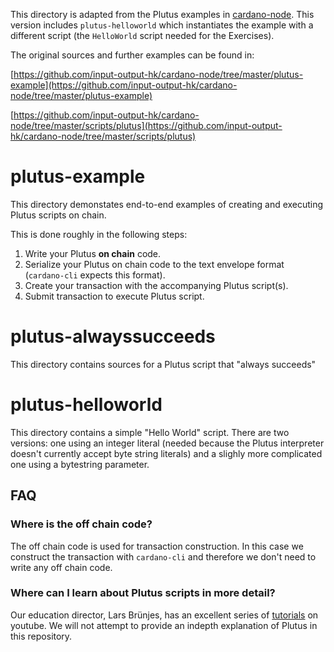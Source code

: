 This directory is adapted from the Plutus examples in [cardano-node](https://github.com/input-output-hk/cardano-node).  This version includes `plutus-helloworld` which instantiates the example with a different script (the `HelloWorld` script needed for the Exercises).

The original sources and further examples can be found in:

[https://github.com/input-output-hk/cardano-node/tree/master/plutus-example](https://github.com/input-output-hk/cardano-node/tree/master/plutus-example)

[https://github.com/input-output-hk/cardano-node/tree/master/scripts/plutus](https://github.com/input-output-hk/cardano-node/tree/master/scripts/plutus)


# plutus-example

This directory demonstates end-to-end examples of creating and executing Plutus scripts on chain.

This is done roughly in the following steps:

1. Write your Plutus **on chain** code.
2. Serialize your Plutus on chain code to the text envelope format (`cardano-cli` expects this format).
3. Create your transaction with the accompanying Plutus script(s).
4. Submit transaction to execute Plutus script.

# plutus-alwayssucceeds

This directory contains sources for a Plutus script that "always succeeds"

# plutus-helloworld

This directory contains a simple "Hello World" script.  There are two versions: one using an integer literal (needed because the Plutus interpreter doesn't currently accept byte string literals) and a slighly more complicated one using a bytestring parameter.

## FAQ

### Where is the off chain code?

The off chain code is used for transaction construction. In this case we construct the transaction with `cardano-cli` and therefore we don't need to write any off chain code.

### Where can I learn about Plutus scripts in more detail?

Our education director, Lars Brünjes, has an excellent series of [tutorials](https://youtu.be/IEn6jUo-0vU) on youtube. We will not attempt to provide an indepth explanation of Plutus in this repository.
